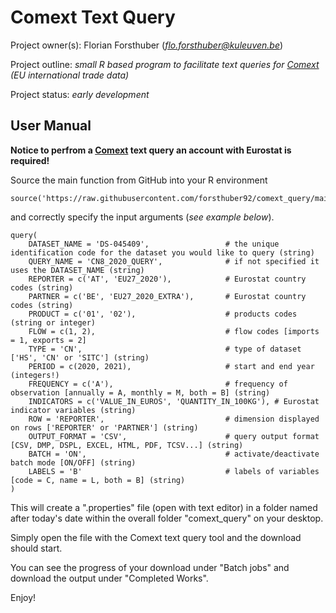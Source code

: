 # Comext Text Query

Project owner(s): Florian Forsthuber (*flo.forsthuber@kuleuven.be*)

Project outline: *small R based program to facilitate text queries for [Comext](http://epp.eurostat.ec.europa.eu/newxtweb/) (EU international trade data)*

Project status: *early development*

## User Manual
**Notice to perfrom a [Comext](http://epp.eurostat.ec.europa.eu/newxtweb/) text query an account with Eurostat is required!**
 
 Source the main function from GitHub into your R environment
```
source('https://raw.githubusercontent.com/forsthuber92/comext_query/main/query.R')
```
and correctly specify the input arguments (*see example below*).
```
query(
    DATASET_NAME = 'DS-045409',                 # the unique identification code for the dataset you would like to query (string)
    QUERY_NAME = 'CN8_2020_QUERY',              # if not specified it uses the DATASET_NAME (string)
    REPORTER = c('AT', 'EU27_2020'),            # Eurostat country codes (string)
    PARTNER = c('BE', 'EU27_2020_EXTRA'),       # Eurostat country codes (string)
    PRODUCT = c('01', '02'),                    # products codes (string or integer)
    FLOW = c(1, 2),                             # flow codes [imports = 1, exports = 2]
    TYPE = 'CN',                                # type of dataset ['HS', 'CN' or 'SITC'] (string)
    PERIOD = c(2020, 2021),                     # start and end year (integers!) 
    FREQUENCY = c('A'),                         # frequency of observation [annually = A, monthly = M, both = B] (string)
    INDICATORS = c('VALUE_IN_EUROS', 'QUANTITY_IN_100KG'), # Eurostat indicator variables (string)
    ROW = 'REPORTER',                           # dimension displayed on rows ['REPORTER' or 'PARTNER'] (string)
    OUTPUT_FORMAT = 'CSV',                      # query output format [CSV, DMP, DSPL, EXCEL, HTML, PDF, TCSV...] (string)
    BATCH = 'ON',                               # activate/deactivate batch mode [ON/OFF] (string)
    LABELS = 'B'                                # labels of variables [code = C, name = L, both = B] (string)
)
```
This will create a ".properties" file (open with text editor) in a folder named after today's date within the overall folder "comext_query" on your desktop.

Simply open the file with the Comext text query tool and the download should start.

You can see the progress of your download under "Batch jobs" and download the output under "Completed Works".

Enjoy!